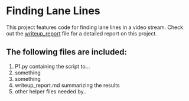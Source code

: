 
# Finding Lane Lines

This project features code for finding lane lines in a video stream. Check out the [writeup_report](https://github.com/KvalheimRacing/CarND/P1_Lane_Lines/writeup_report.md) file for a detailed report on this project.

## The following files are included:

1. P1.py containing the script to...
2. something
3. something
4. writeup_report.md summarizing the results
5. other helper files needed by..
